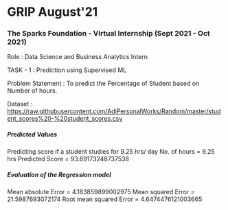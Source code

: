 # GRIP August'21
### The Sparks Foundation - Virtual Internship (Sept 2021 - Oct 2021)

Role : Data Science and Business Analytics Intern

TASK - 1 : Prediction using Supervised ML

Problem Statement : To predict the Percentage of Student based on Number of hours.    

Dataset : https://raw.githubusercontent.com/AdiPersonalWorks/Random/master/student_scores%20-%20student_scores.csv

##### Predicted Values 
Predicting score if a student studies for 9.25 hrs/ day
No. of hours = 9.25 hrs
Predicted Score = 93.69173248737538

##### Evaluation of the Regression model
Mean absolute Error = 4.183859899002975
Mean squared Error = 21.5987693072174
Root mean squared Error = 4.6474476121003665

